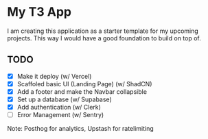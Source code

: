 # My T3 App

I am creating this application as a starter template for my upcoming projects. This way I would have a good foundation to build on top of.

## TODO

- [x] Make it deploy (w/ Vercel)
- [x] Scaffoled basic UI (Landing Page) (w/ ShadCN)
- [x] Add a footer and make the Navbar collapsible
- [x] Set up a database (w/ Supabase)
- [x] Add authentication (w/ Clerk)
- [ ] Error Management (w/ Sentry)

Note: Posthog for analytics, Upstash for ratelimiting
